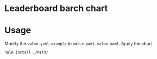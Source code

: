 # Leaderboard barch chart

# Usage

Modify the `value.yaml.example` to `value.yaml`. `value.yaml`.
Apply the chart


```
helm install ./helm/
```